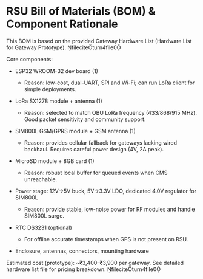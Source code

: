 # RSU Bill of Materials (BOM) & Component Rationale

This BOM is based on the provided Gateway Hardware List (Hardware List for Gateway Prototype). fileciteturn4file0

Core components:
- ESP32 WROOM-32 dev board (1)
  - Reason: low-cost, dual-UART, SPI and Wi-Fi; can run LoRa client for simple deployments.

- LoRa SX1278 module + antenna (1)
  - Reason: selected to match OBU LoRa frequency (433/868/915 MHz). Good packet sensitivity and community support.

- SIM800L GSM/GPRS module + GSM antenna (1)
  - Reason: provides cellular fallback for gateways lacking wired backhaul. Requires careful power design (4V, 2A peak).

- MicroSD module + 8GB card (1)
  - Reason: robust local buffer for queued events when CMS unreachable.

- Power stage: 12V->5V buck, 5V->3.3V LDO, dedicated 4.0V regulator for SIM800L
  - Reason: provide stable, low-noise power for RF modules and handle SIM800L surge.

- RTC DS3231 (optional)
  - For offline accurate timestamps when GPS is not present on RSU.

- Enclosure, antennas, connectors, mounting hardware

Estimated cost (prototype): ~₹3,400–₹3,900 per gateway. See detailed hardware list file for pricing breakdown. fileciteturn4file0
